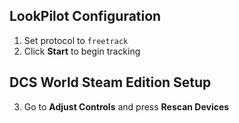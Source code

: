 ## LookPilot Configuration
1. Set protocol to `freetrack`
2. Click **Start** to begin tracking

## DCS World Steam Edition Setup
3. Go to **Adjust Controls** and press **Rescan Devices**
